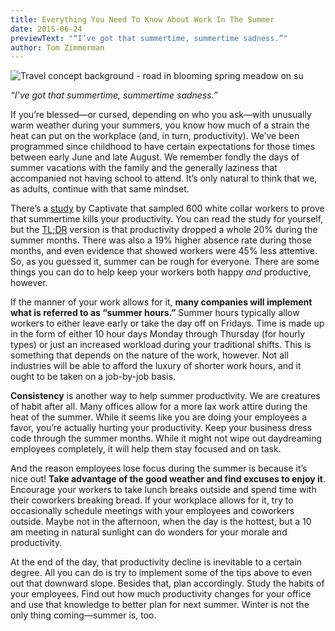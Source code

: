 ```yaml
---
title: Everything You Need To Know About Work In The Summer
date: 2015-06-24
previewText: "“I’ve got that summertime, summertime sadness.”"
author: Tom Zimmerman
---
```


![Travel concept background - road in blooming spring meadow on su](sun-on-the-road.webp)

_“I’ve got that summertime, summertime sadness.”_

If you’re blessed—or cursed, depending on who you ask—with unusually warm weather during your summers, you know how much of a strain the heat can put on the workplace (and, in turn, productivity). We’ve been programmed since childhood to have certain expectations for those times between early June and late August. We remember fondly the days of summer vacations with the family and the generally laziness that accompanied not having school to attend. It’s only natural to think that we, as adults, continue with that same mindset.

There’s a [study](http://officepulse.captivate.com/wp-content/uploads/2012/06/Captivate-Summer-Hours-Release-Final.pdf) by Captivate that sampled 600 white collar workers to prove that summertime kills your productivity. You can read the study for yourself, but the [TL;DR](https://www.google.com/search?q=TL%3BDR&oq=TL%3BDR&aqs=chrome..69i57j69i58.1686j0j7&sourceid=chrome&es_sm=93&ie=UTF-8#q=tl+dr+definition) version is that productivity dropped a whole 20% during the summer months. There was also a 19% higher absence rate during those months, and even evidence that showed workers were 45% less attentive. So, as you guessed it, summer can be rough for everyone. There are some things you can do to help keep your workers both happy _and_ productive, however.

If the manner of your work allows for it, **many companies will implement what is referred to as “summer hours.”** Summer hours typically allow workers to either leave early or take the day off on Fridays. Time is made up in the form of either 10 hour days Monday through Thursday (for hourly types) or just an increased workload during your traditional shifts. This is something that depends on the nature of the work, however. Not all industries will be able to afford the luxury of shorter work hours, and it ought to be taken on a job-by-job basis.

**Consistency** is another way to help summer productivity. We are creatures of habit after all. Many offices allow for a more lax work attire during the heat of the summer. While it seems like you are doing your employees a favor, you’re actually hurting your productivity. Keep your business dress code through the summer months. While it might not wipe out daydreaming employees completely, it will help them stay focused and on task.

And the reason employees lose focus during the summer is because it’s nice out! **Take advantage of the good weather and find excuses to enjoy it**. Encourage your workers to take lunch breaks outside and spend time with their coworkers breaking bread. If your workplace allows for it, try to occasionally schedule meetings with your employees and coworkers outside. Maybe not in the afternoon, when the day is the hottest, but a 10 am meeting in natural sunlight can do wonders for your morale and productivity.

At the end of the day, that productivity decline is inevitable to a certain degree. All you can do is try to implement some of the tips above to even out that downward slope. Besides that, plan accordingly. Study the habits of your employees. Find out how much productivity changes for your office and use that knowledge to better plan for next summer. Winter is not the only thing coming—summer is, too.